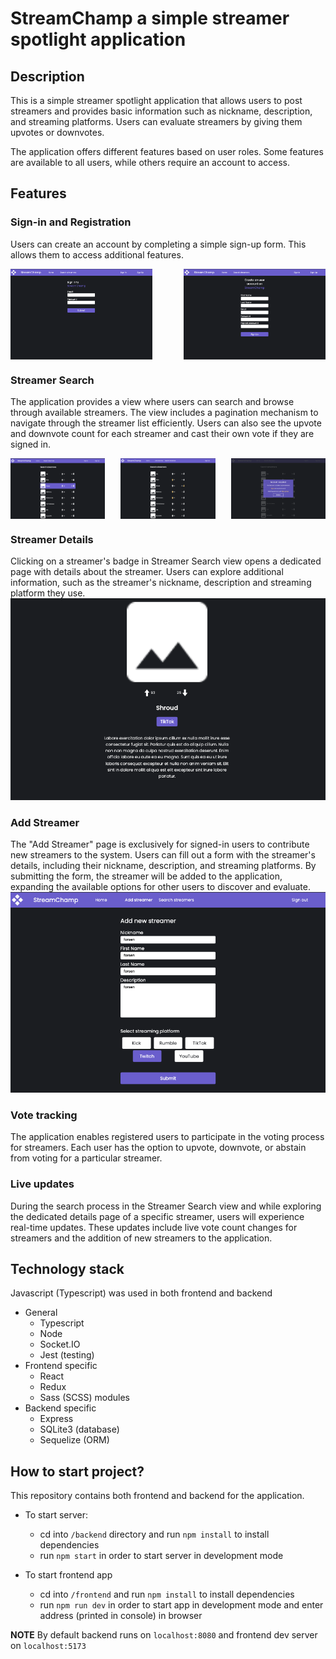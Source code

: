 # StreamChamp a simple streamer spotlight application

## Description
This is a simple streamer spotlight application that allows users to post streamers and provides basic information such as nickname, description, and streaming platforms. Users can evaluate streamers by giving them upvotes or downvotes.

The application offers different features based on user roles. Some features are available to all users, while others require an account to access.

## Features
### Sign-in and Registration
Users can create an account by completing a simple sign-up form. This allows them to access additional features.
<div style="display: flex; justify-content: space-between;">
  <img src="./assets/signin.png" style="width: 45%;" />
  <img src="./assets/signup.png" style="width: 45%;" />
</div>


### Streamer Search
The application provides a view where users can search and browse through available streamers. The view includes a pagination mechanism to navigate through the streamer list efficiently. Users can also see the upvote and downvote count for each streamer and cast their own vote if they are signed in.
<div style="display: flex; justify-content: space-between;">
    <img src="./assets/streamerSearch.png" style="width: 30%;" />
    <img src="./assets/streamerSearchVotes.png" style="width: 30%;" />
    <img src="./assets/voteNotAllowed.png" style="width: 30%;" />
</div>


### Streamer Details
Clicking on a streamer's badge in Streamer Search view opens a dedicated page with details about the streamer. Users can explore additional information, such as the streamer's nickname, description and streaming platform they use.
<img src="./assets/streamerDetails.png" />


### Add Streamer
The "Add Streamer" page is exclusively for signed-in users to contribute new streamers to the system. Users can fill out a form with the streamer's details, including their nickname, description, and streaming platforms. By submitting the form, the streamer will be added to the application, expanding the available options for other users to discover and evaluate.
<img src="./assets/streamerCreate.png" />

### Vote tracking
The application enables registered users to participate in the voting process for streamers. Each user has the option to upvote, downvote, or abstain from voting for a particular streamer. 

### Live updates
During the search process in the Streamer Search view and while exploring the dedicated details page of a specific streamer, users will experience real-time updates. These updates include live vote count changes for streamers and the addition of new streamers to the application.

## Technology stack
Javascript (Typescript) was used in both frontend and backend
- General
    - Typescript
    - Node
    - Socket.IO
    - Jest (testing)
- Frontend specific
    - React
    - Redux
    - Sass (SCSS) modules
- Backend specific
    - Express
    - SQLite3 (database)
    - Sequelize (ORM)

## How to start project?
This repository contains both frontend and backend for the application.
- To start server:
    - cd into `/backend` directory and run `npm install` to install dependencies
    - run `npm start` in order to start server in development mode

- To start frontend app
    - cd into `/frontend` and run `npm install` to install dependencies
    - run `npm run dev` in order to start app in development mode and enter address (printed in console) in browser

<b>NOTE</b> By default backend runs on `localhost:8080` and frontend dev server on `localhost:5173`




